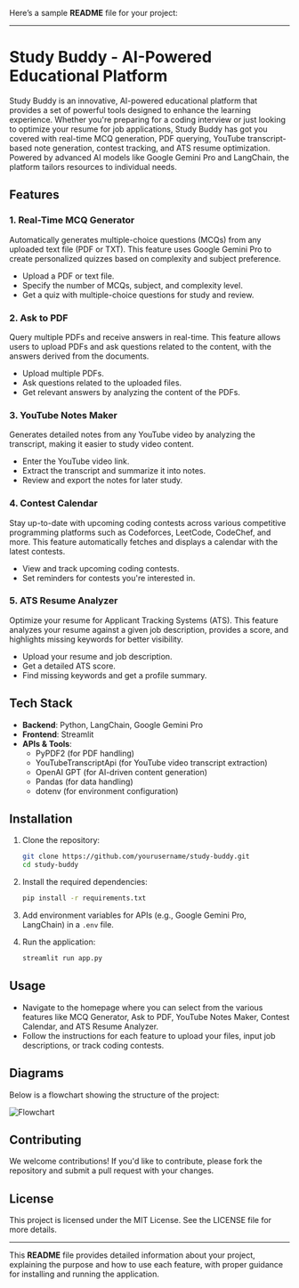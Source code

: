 Here’s a sample **README** file for your project:

---

# Study Buddy - AI-Powered Educational Platform

Study Buddy is an innovative, AI-powered educational platform that provides a set of powerful tools designed to enhance the learning experience. Whether you're preparing for a coding interview or just looking to optimize your resume for job applications, Study Buddy has got you covered with real-time MCQ generation, PDF querying, YouTube transcript-based note generation, contest tracking, and ATS resume optimization. Powered by advanced AI models like Google Gemini Pro and LangChain, the platform tailors resources to individual needs.


## Features

### 1. **Real-Time MCQ Generator**
Automatically generates multiple-choice questions (MCQs) from any uploaded text file (PDF or TXT). This feature uses Google Gemini Pro to create personalized quizzes based on complexity and subject preference.
- Upload a PDF or text file.
- Specify the number of MCQs, subject, and complexity level.
- Get a quiz with multiple-choice questions for study and review.

### 2. **Ask to PDF**
Query multiple PDFs and receive answers in real-time. This feature allows users to upload PDFs and ask questions related to the content, with the answers derived from the documents.
- Upload multiple PDFs.
- Ask questions related to the uploaded files.
- Get relevant answers by analyzing the content of the PDFs.

### 3. **YouTube Notes Maker**
Generates detailed notes from any YouTube video by analyzing the transcript, making it easier to study video content.
- Enter the YouTube video link.
- Extract the transcript and summarize it into notes.
- Review and export the notes for later study.

### 4. **Contest Calendar**
Stay up-to-date with upcoming coding contests across various competitive programming platforms such as Codeforces, LeetCode, CodeChef, and more. This feature automatically fetches and displays a calendar with the latest contests.
- View and track upcoming coding contests.
- Set reminders for contests you're interested in.

### 5. **ATS Resume Analyzer**
Optimize your resume for Applicant Tracking Systems (ATS). This feature analyzes your resume against a given job description, provides a score, and highlights missing keywords for better visibility.
- Upload your resume and job description.
- Get a detailed ATS score.
- Find missing keywords and get a profile summary.

## Tech Stack

- **Backend**: Python, LangChain, Google Gemini Pro
- **Frontend**: Streamlit
- **APIs & Tools**:
  - PyPDF2 (for PDF handling)
  - YouTubeTranscriptApi (for YouTube video transcript extraction)
  - OpenAI GPT (for AI-driven content generation)
  - Pandas (for data handling)
  - dotenv (for environment configuration)
  
## Installation

1. Clone the repository:
   ```bash
   git clone https://github.com/yourusername/study-buddy.git
   cd study-buddy
   ```

2. Install the required dependencies:
   ```bash
   pip install -r requirements.txt
   ```

3. Add environment variables for APIs (e.g., Google Gemini Pro, LangChain) in a `.env` file.

4. Run the application:
   ```bash
   streamlit run app.py
   ```

## Usage

- Navigate to the homepage where you can select from the various features like MCQ Generator, Ask to PDF, YouTube Notes Maker, Contest Calendar, and ATS Resume Analyzer.
- Follow the instructions for each feature to upload your files, input job descriptions, or track coding contests.

## Diagrams

Below is a flowchart showing the structure of the project:

![Flowchart](path/to/flowchart.png)

## Contributing

We welcome contributions! If you'd like to contribute, please fork the repository and submit a pull request with your changes.

## License

This project is licensed under the MIT License. See the LICENSE file for more details.

---

This **README** file provides detailed information about your project, explaining the purpose and how to use each feature, with proper guidance for installing and running the application.

